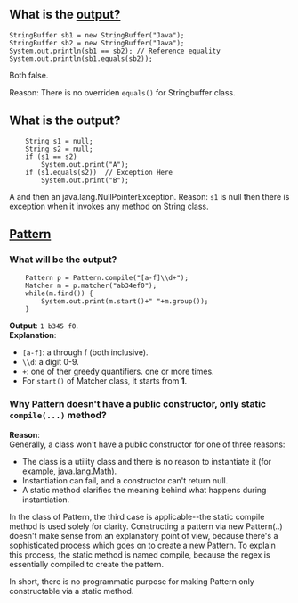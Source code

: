 ## What is the [output?](http://stackoverflow.com/questions/2012305/comparing-stringbuffer-content-with-equals)
```
StringBuffer sb1 = new StringBuffer("Java");
StringBuffer sb2 = new StringBuffer("Java");
System.out.println(sb1 == sb2); // Reference equality
System.out.println(sb1.equals(sb2));
```
Both false. 

Reason: There is no overriden `equals()` for Stringbuffer class. 

## What is the output?
```
	String s1 = null;
	String s2 = null;
	if (s1 == s2)
		System.out.print("A");
	if (s1.equals(s2))	// Exception Here
		System.out.print("B");
   ```
A and then an java.lang.NullPointerException. 
Reason: `s1` is null then there is exception when it invokes any method on String class. 

## [Pattern](https://docs.oracle.com/javase/7/docs/api/java/util/regex/Pattern.html)
### What will be the output? 
```
	Pattern p = Pattern.compile("[a-f]\\d+");
	Matcher m = p.matcher("ab34ef0");
	while(m.find()) {
		System.out.print(m.start()+" "+m.group());
	}
```
 **Output**: `1 b345 f0`.   
 **Explanation**:   
 * `[a-f]`: a through f (both inclusive). 
 * `\\d`: a digit 0-9. 
 * `+`: one of ther greedy quantifiers. one or more times. 
 * For `start()` of Matcher class, it starts from **1**.   

### Why Pattern doesn't have a public constructor, only static `compile(...)` method? 
**Reason**:   
Generally, a class won't have a public constructor for one of three reasons:  

 * The class is a utility class and there is no reason to instantiate it (for example, java.lang.Math).  
 * Instantiation can fail, and a constructor can't return null.  
 * A static method clarifies the meaning behind what happens during instantiation.  

In the class of Pattern, the third case is applicable--the static compile method is used solely for clarity. Constructing a pattern via new Pattern(..) doesn't make sense from an explanatory point of view, because there's a sophisticated process which goes on to create a new Pattern. To explain this process, the static method is named compile, because the regex is essentially compiled to create the pattern.  

In short, there is no programmatic purpose for making Pattern only constructable via a static method.  

